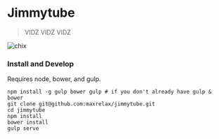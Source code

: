 # Jimmytube

> VIDZ VIDZ VIDZ

![chix](http://i.imgur.com/H3xxlSr.gif)

### Install and Develop

Requires node, bower, and gulp.

```shell
npm install -g gulp bower gulp # if you don't already have gulp & bower
git clone git@github.com:maxrelax/jimmytube.git
cd jimmytube
npm install
bower install
gulp serve
```
